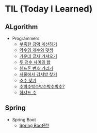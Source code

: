 # TIL (Today I Learned)

## ALgorithm
+ Programmers
  + [부족한 금액 계산하기](https://github.com/Tublanx/TIL/blob/42134b62801b2f5c4b46309b3467a66f93d731a2/Algorithm/Programmers/%EB%B6%80%EC%A1%B1%ED%95%9C%20%EA%B8%88%EC%95%A1%20%EA%B3%84%EC%82%B0%ED%95%98%EA%B8%B0.md)
  + [약수의 개수와 덧셈](https://github.com/Tublanx/TIL/blob/364c8ae2fc3ce6a94fcb0742e33f4770d2411329/Algorithm/Programmers/%EC%95%BD%EC%88%98%EC%9D%98%20%EA%B0%9C%EC%88%98%EC%99%80%20%EB%8D%A7%EC%85%88.md)
  + [가운데 글자 가져오기](https://github.com/Tublanx/TIL/blob/d528a9f0b83a61a6ee644773e917299ec43e01da/Algorithm/Programmers/%EA%B0%80%EC%9A%B4%EB%8D%B0%20%EA%B8%80%EC%9E%90%20%EA%B0%80%EC%A0%B8%EC%98%A4%EA%B8%B0.md)
  + [두 정수 사이의 합](https://github.com/Tublanx/TIL/blob/fdc74d67022c094a33600d0d04e485932b284d58/Algorithm/Programmers/%EB%91%90%20%EC%A0%95%EC%88%98%20%EC%82%AC%EC%9D%B4%EC%9D%98%20%ED%95%A9.md)
  + [핸드폰 번호 가리기](https://github.com/Tublanx/TIL/blob/68bb614cb8b81690acbb1c56d79e13ea8390af67/Algorithm/Programmers/%ED%95%B8%EB%93%9C%ED%8F%B0%20%EB%B2%88%ED%98%B8%20%EA%B0%80%EB%A6%AC%EA%B8%B0.md)
  + [서울에서 김서방 찾기](https://github.com/Tublanx/TIL/blob/88e3cd140dde97e996330ee923f0b24563f904d5/Algorithm/Programmers/%EC%84%9C%EC%9A%B8%EC%97%90%EC%84%9C%20%EA%B9%80%EC%84%9C%EB%B0%A9%20%EC%B0%BE%EA%B8%B0.md)
  + [소수 찾기](https://github.com/Tublanx/TIL/blob/4f6e0ebd32eb0408f0de4bd3f6bd5d94281e1458/Algorithm/Programmers/%EC%86%8C%EC%88%98%20%EC%B0%BE%EA%B8%B0.md)
  + [수박수박수박수박수박수?](https://github.com/Tublanx/TIL/blob/78abeea4ba9ec5b37ce77e8b88579a172d43b1d5/Algorithm/Programmers/%EC%88%98%EB%B0%95%EC%88%98%EB%B0%95%EC%88%98%EB%B0%95%EC%88%98%EB%B0%95%EC%88%98%EB%B0%95%EC%88%98%3F.md)
  + [하샤드 수](https://github.com/Tublanx/TIL/blob/653c173e666dd0d3b92b788871ef78205664fef5/Algorithm/Programmers/%ED%95%98%EC%83%A4%EB%93%9C%20%EC%88%98.md)

## Spring
+ Spring Boot
  + [Spring Boot란?](https://github.com/Tublanx/TIL/blob/42134b62801b2f5c4b46309b3467a66f93d731a2/spring/boot/spring-boot-basic.md)
